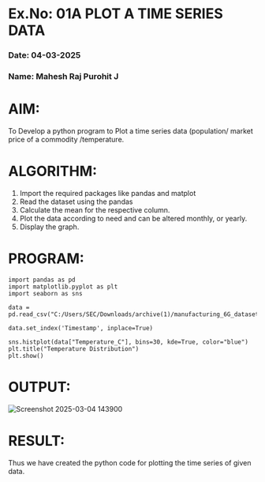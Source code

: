 # Ex.No: 01A PLOT A TIME SERIES DATA
###  Date: 04-03-2025
### Name: Mahesh Raj Purohit J

# AIM:
To Develop a python program to Plot a time series data (population/ market price of a commodity
/temperature.
# ALGORITHM:
1. Import the required packages like pandas and matplot
2. Read the dataset using the pandas
3. Calculate the mean for the respective column.
4. Plot the data according to need and can be altered monthly, or yearly.
5. Display the graph.
# PROGRAM:
```
import pandas as pd
import matplotlib.pyplot as plt
import seaborn as sns
```
```
data = pd.read_csv("C:/Users/SEC/Downloads/archive(1)/manufacturing_6G_dataset.csv")
```
```
data.set_index('Timestamp', inplace=True)
```
```
sns.histplot(data["Temperature_C"], bins=30, kde=True, color="blue")
plt.title("Temperature Distribution")
plt.show()
```










# OUTPUT:

![Screenshot 2025-03-04 143900](https://github.com/user-attachments/assets/4a87052f-700a-4f84-a0d7-cfb9231db860)





# RESULT:
Thus we have created the python code for plotting the time series of given data.

